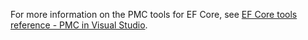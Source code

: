 ---
---
For more information on the PMC tools for EF Core, see [EF Core tools reference - PMC in Visual Studio](/ef/core/miscellaneous/cli/powershell).